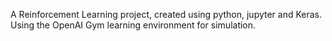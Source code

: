 A Reinforcement Learning project, created using python, jupyter and Keras. Using the OpenAI Gym learning environment for simulation.
